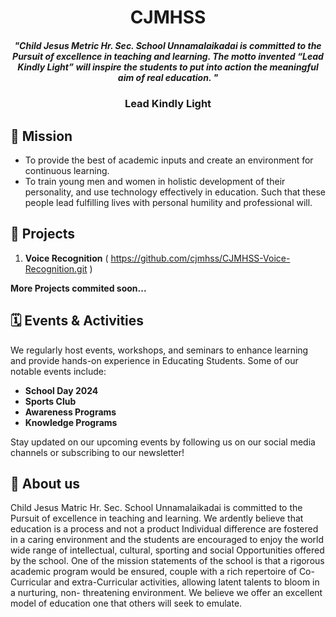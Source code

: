 <h1 align="center"> CJMHSS </h1>

<h5 align="center">"Child Jesus Metric Hr. Sec. School Unnamalaikadai is committed to the Pursuit of excellence in teaching and learning. The motto invented “Lead Kindly Light” will inspire the students to put into action the meaningful aim of real education. "</h5>

<h3 align="center"> Lead Kindly Light </h3>


## 🎯 Mission 


- To provide the best of academic inputs and create an environment for continuous learning.
- To train young men and women in holistic development of their personality, and use technology effectively in education. Such that these people lead fulfilling lives with personal humility and professional will.

## 🚀 Projects

1. **Voice Recognition**  ( https://github.com/cjmhss/CJMHSS-Voice-Recognition.git )

<strong>More Projects commited soon...</strong>



## 🗓 Events & Activities

We regularly host events, workshops, and seminars to enhance learning and provide hands-on experience in Educating Students. Some of our notable events include:

- **School Day 2024**
- **Sports Club**
- **Awareness Programs**
- **Knowledge Programs**

Stay updated on our upcoming events by following us on our social media channels or subscribing to our newsletter!




## 📖 About us 
<p>Child Jesus Matric Hr. Sec. School Unnamalaikadai is committed to the Pursuit of excellence in teaching and learning. We ardently believe that education is a process and not a product Individual difference are fostered in a caring environment and the students are encouraged to enjoy the world wide range of intellectual, cultural, sporting and social Opportunities offered by the school. One of the mission statements of the school is that a rigorous academic program would be ensured, couple with a rich repertoire of Co-Curricular and extra-Curricular activities, allowing latent talents to bloom in a nurturing, non- threatening environment. We believe we offer an excellent model of education one that others will seek to emulate.</p>
